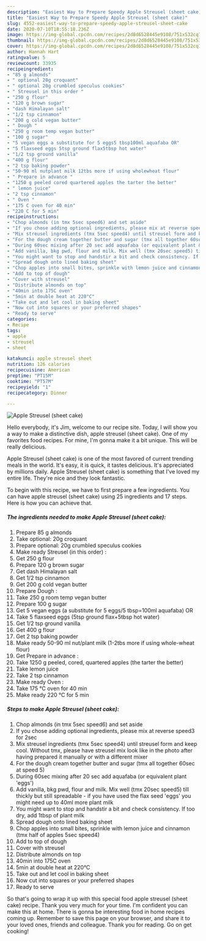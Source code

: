```yaml
---
description: "Easiest Way to Prepare Speedy Apple Streusel (sheet cake)"
title: "Easiest Way to Prepare Speedy Apple Streusel (sheet cake)"
slug: 4552-easiest-way-to-prepare-speedy-apple-streusel-sheet-cake
date: 2020-07-10T18:55:18.236Z
image: https://img-global.cpcdn.com/recipes/2d8d6528445e9108/751x532cq70/apple-streusel-sheet-cake-recipe-main-photo.jpg
thumbnail: https://img-global.cpcdn.com/recipes/2d8d6528445e9108/751x532cq70/apple-streusel-sheet-cake-recipe-main-photo.jpg
cover: https://img-global.cpcdn.com/recipes/2d8d6528445e9108/751x532cq70/apple-streusel-sheet-cake-recipe-main-photo.jpg
author: Hannah Hart
ratingvalue: 5
reviewcount: 33935
recipeingredient:
- "85 g almonds"
- " optional 20g croquant"
- " optional 20g crumbled speculus cookies"
- " Streusel in this order "
- "250 g flour"
- "120 g brown sugar"
- "dash Himalayan salt"
- "1/2 tsp cinnamon"
- "200 g cold vegan butter"
- " Dough "
- "250 g room temp vegan butter"
- "100 g sugar"
- "5 vegan eggs a substitute for 5 eggs5 tbsp100ml aquafaba OR"
- "5 flaxseed eggs 5tsp ground flax5tbsp hot water"
- "1/2 tsp ground vanilla"
- "400 g flour"
- "2 tsp baking powder"
- "50-90 ml nutplant milk 12tbs more if using wholewheat flour"
- " Prepare in advance "
- "1250 g peeled cored quartered apples the tarter the better"
- " lemon juice"
- "2 tsp cinnamon"
- " Oven "
- "175 C oven for 40 min"
- "220 C for 5 min"
recipeinstructions:
- "Chop almonds (in tmx 5sec speed6) and set aside"
- "If you chose adding optional ingredients, please mix at reverse speed3 for 2sec"
- "Mix streusel ingredients (tmx 5sec speed4) until streusel form and keep cool. Without tmx, please have streusel mix look like in the photo after having prepared it manually or with a different mixer"
- "For the dough cream together butter and sugar (tmx all together 60sec at speed 5)"
- "During 60sec mixing after 20 sec add aquafaba (or equivalent plant &#39;eggs&#39;)"
- "Add vanilla, bkg pwd, flour and milk. Mix well (tmx 20sec speed5) till thickly but still spreadable - if you have used the flax seed &#39;eggs&#39; you might need up to 40ml more plant milk"
- "You might want to stop and handstir a bit and check consistency. If too dry, add 1tbsp of plant milk"
- "Spread dough onto lined baking sheet"
- "Chop apples into small bites, sprinkle with lemon juice and cinnamon (tmx half of apples 5sec speed4)"
- "Add to top of dough"
- "Cover with streusel"
- "Distribute almonds on top"
- "40min into 175C oven"
- "5min at double heat at 220°C"
- "Take out and let cool in baking sheet"
- "Now cut into squares or your preferred shapes"
- "Ready to serve"
categories:
- Recipe
tags:
- apple
- streusel
- sheet

katakunci: apple streusel sheet 
nutrition: 126 calories
recipecuisine: American
preptime: "PT15M"
cooktime: "PT57M"
recipeyield: "1"
recipecategory: Dinner

---
```



![Apple Streusel (sheet cake)](https://img-global.cpcdn.com/recipes/2d8d6528445e9108/751x532cq70/apple-streusel-sheet-cake-recipe-main-photo.jpg)

Hello everybody, it's Jim, welcome to our recipe site. Today, I will show you a way to make a distinctive dish, apple streusel (sheet cake). One of my favorites food recipes. For mine, I'm gonna make it a bit unique. This will be really delicious.



Apple Streusel (sheet cake) is one of the most favored of current trending meals in the world. It's easy, it is quick, it tastes delicious. It's appreciated by millions daily. Apple Streusel (sheet cake) is something that I've loved my entire life. They're nice and they look fantastic.


To begin with this recipe, we have to first prepare a few ingredients. You can have apple streusel (sheet cake) using 25 ingredients and 17 steps. Here is how you can achieve that.

<!--inarticleads1-->

##### The ingredients needed to make Apple Streusel (sheet cake):

1. Prepare 85 g almonds
1. Take  optional: 20g croquant
1. Prepare  optional: 20g crumbled speculus cookies
1. Make ready  Streusel (in this order) :
1. Get 250 g flour
1. Prepare 120 g brown sugar
1. Get dash Himalayan salt
1. Get 1/2 tsp cinnamon
1. Get 200 g cold vegan butter
1. Prepare  Dough :
1. Take 250 g room temp vegan butter
1. Prepare 100 g sugar
1. Get 5 vegan eggs (a substitute for 5 eggs/5 tbsp=100ml aquafaba) OR
1. Take 5 flaxseed eggs (5tsp ground flax+5tbsp hot water)
1. Get 1/2 tsp ground vanilla
1. Get 400 g flour
1. Get 2 tsp baking powder
1. Make ready 50-90 ml nut/plant milk (1-2tbs more if using whole-wheat flour)
1. Get  Prepare in advance :
1. Take 1250 g peeled, cored, quartered apples (the tarter the better)
1. Take  lemon juice
1. Take 2 tsp cinnamon
1. Make ready  Oven :
1. Take 175 °C oven for 40 min
1. Make ready 220 °C for 5 min




<!--inarticleads2-->

##### Steps to make Apple Streusel (sheet cake):

1. Chop almonds (in tmx 5sec speed6) and set aside
1. If you chose adding optional ingredients, please mix at reverse speed3 for 2sec
1. Mix streusel ingredients (tmx 5sec speed4) until streusel form and keep cool. Without tmx, please have streusel mix look like in the photo after having prepared it manually or with a different mixer
1. For the dough cream together butter and sugar (tmx all together 60sec at speed 5)
1. During 60sec mixing after 20 sec add aquafaba (or equivalent plant &#39;eggs&#39;)
1. Add vanilla, bkg pwd, flour and milk. Mix well (tmx 20sec speed5) till thickly but still spreadable - if you have used the flax seed &#39;eggs&#39; you might need up to 40ml more plant milk
1. You might want to stop and handstir a bit and check consistency. If too dry, add 1tbsp of plant milk
1. Spread dough onto lined baking sheet
1. Chop apples into small bites, sprinkle with lemon juice and cinnamon (tmx half of apples 5sec speed4)
1. Add to top of dough
1. Cover with streusel
1. Distribute almonds on top
1. 40min into 175C oven
1. 5min at double heat at 220°C
1. Take out and let cool in baking sheet
1. Now cut into squares or your preferred shapes
1. Ready to serve




So that's going to wrap it up with this special food apple streusel (sheet cake) recipe. Thank you very much for your time. I'm confident you can make this at home. There is gonna be interesting food in home recipes coming up. Remember to save this page on your browser, and share it to your loved ones, friends and colleague. Thank you for reading. Go on get cooking!
